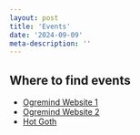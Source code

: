 ```yaml
---
layout: post
title: 'Events'
date: '2024-09-09'
meta-description: ''
---
```


## Where to find events
- [Ogremind Website 1](https://ogremind.weebly.com/events.html)
- [Ogremind Website 2](http://www.veddma.com/ogremind/events.php)
- [Hot Goth](https://www.instagram.com/hotgothsneverdie/)